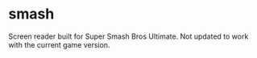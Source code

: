 # smash
Screen reader built for Super Smash Bros Ultimate. Not updated to work with the current game version.
